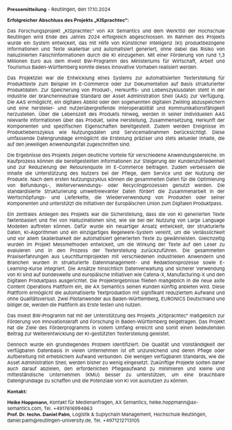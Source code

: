 <p style="font-size: 11px; text-align: left;"><strong>Pressemitteilung</strong> - Reutlingen, den 17.10.2024</p>
<p style="font-size: 11px; text-align: left;"><strong>Erfolgreicher Abschluss des Projekts „KISprachtec“:</strong></p>

<p style="font-size: 11px; text-align: justify;">Das Forschungsprojekt „KISprachtec“ von AX Semantics und dem Werk150 der Hochschule Reutlingen wird Ende des Jahres 2024 erfolgreich abgeschlossen. Im Rahmen des Projekts wurde ein System entwickelt, das mit Hilfe von Künstlicher Intelligenz (KI) produktbezogene Informationen und Texte skalierbar und automatisiert generiert, ohne dabei das Risiko von halluzinierten Falschinformationen durch die KI einzugehen. Mit einer Förderung von rund 1,3 Millionen Euro aus dem Invest BW-Programm des Ministeriums für Wirtschaft, Arbeit und Tourismus Baden-Württemberg konnte dieses innovative Vorhaben realisiert werden.

<p style="font-size: 11px; text-align: justify;">Das Projektziel war die Entwicklung eines Systems zur automatisierten Texterstellung für Produkttexte zum Beispiel im E-Commerce oder zur Dokumentation auf Basis strukturierter Produktdaten. Zur Speicherung von Produkt-, Herkunfts- und Lebenszyklusdaten steht in der Industrie der branchenneutrale Standard der Asset Administration Shell (AAS) zur Verfügung. Die AAS ermöglicht, ein digitales Abbild oder den sogenannten digitalen Zwilling abzuspeichern und eine hersteller- und nutzerübergreifende Interoperabilität und Kommunikationsfähigkeit herzustellen. Über die Lebenszeit des Produkts hinweg, werden in seiner individuellen AAS relevante Informationen über das Produkt, seine Herstellung, Zusammensetzung, Herkunft der Komponenten und spezifischen Eigenschaften bereitgestellt. Zudem werden Ereignisse im Produktlebenszyklus wie Nutzungsdaten und Servicemaßnahmen berücksichtigt. Diese umfassende Datengrundlage ermöglicht die Erstellung präziser und stets aktueller Inhalte, die auf den jeweiligen Anwendungsfall zugeschnitten sind.</p>

<p style="font-size: 11px; text-align: justify;">Die Ergebnisse des Projekts zeigen deutliche Vorteile für verschiedene Anwendungsbereiche. Im Kaufprozess können die bereitgestellten Informationen zur Steigerung der Kundenzufriedenheit und zur Reduzierung der Retourenquote im E-Commerce beitragen. Zudem verbessern die Inhalte die Unterstützung des Nutzers bei der Pflege, dem Service und der Nutzung der Produkte. Nach dem ersten Nutzungszyklus können die gesammelten Daten für die Optimierung von Befundungs-, Weiterverwendungs- oder Recyclingprozessen genutzt werden. Die standardisierte Strukturierung umweltrelevanter Daten fördert die Zusammenarbeit in der Wertschöpfungs- und Lieferkette, die Wiederverwendung von Produkten oder seiner Komponenten und unterstützt die Initiativen der Europäischen Union zum Digitalen Produktpass.</p>

<p style="font-size: 11px; text-align: justify;">Ein zentrales Anliegen des Projekts war die Sicherstellung, dass die von KI generierten Texte faktenbasiert und frei von Halluzinationen sind, wie sie bei der Nutzung von Large Language Modellen auftreten können. Dafür wurde ein neuartiger Ansatz entwickelt, der strukturierte Daten, KI-Algorithmen und ein einzigartiges Regelwerk-System vereint, um die Verlässlichkeit und vor allem Skalierbarkeit der automatisiert generierten Texte zu gewährleisten. Gleichzeitig wurden im Projekt Messmethoden entwickelt, um die Wirkung der Texte auf den Leser zu evaluieren und in den Prozess der Texterstellung zurückzuführen. Die gesammelten Praxiserfahrungen aus Leuchtturmprojekten mit verschiedenen industriellen Anwendern und Branchen wurden in strukturierte Datenmanagement- und Redaktionsprozesse sowie E-Learning-Kurse integriert. Die Ansätze hinsichtlich Datenverwaltung und sicherer Verwendung von KI sind auf bundesweite und europäische Initiativen wie Catena-X, Manufacturing-X und den Digitalen Produktpass ausgerichtet. Die Projektergebnisse fließen maßgeblich in die neue axite Content Operations Plattform ein, die AX Semantics seinen Kunden künftig anbieten wird. Diese Plattform ermöglicht die automatisierte Textproduktion mit signifikant reduziertem Aufwand und ohne Qualitätsverlust. Zwei Pilotanwender aus Baden-Württemberg, EURONICS Deutschland und billiger.de, werden die Plattform als Erste testen und nutzen.</p>

<p style="font-size: 11px; text-align: justify;">Das Invest BW-Programm hat mit der Unterstützung des Projekts „KISprachtec“ maßgeblich zur Förderung von Innovationskraft und Forschung in Baden-Württemberg beigetragen. Das Projekt hat die Ziele des Förderprogramms in vollem Umfang erreicht und somit einen bedeutenden Beitrag zur Weiterentwicklung der KI-gestützten Texterstellung geleistet.</p>

<p style="font-size: 11px; text-align: justify;">Dennoch wurde ein grundlegendes Problem identifiziert: Die Qualität und Vollständigkeit der verfügbaren Datenbasis in vielen Unternehmen ist oft unzureichend und deren Pflege oder Aufbereitung mit erheblichem Aufwand verbunden. Die wenigen verfügbaren Standards, wie die Asset Administration Shell, werden bisher zu wenig eingesetzt. Zukünftige Projekte sollten daher auch darauf abzielen, den erforderlichen Pflegeaufwand zu minimieren und kleine und mittelständische Unternehmen (KMU) besser zu unterstützen, um eine brauchbare Datengrundlage zu schaffen und die Potenziale von KI voll ausnutzen zu können.</p>

<p style="font-size: 11px; text-align: left;"><strong>Kontakt:</strong></p>
<p style="font-size: 11px; text-align: left;"><strong>Heike Hoppmann</strong>, Kontakt für Medienanfragen, AX Semantics, heike.hoppmann@ax-semantics.com, Tel. +4917616994863<br><strong>Prof. Dr. techn. Daniel Palm</strong>, Logistik & Suplychain Management, Hochschule Reutlingen, daniel.palm@reutlingen-university.de, Tel. +4971212713105</p>